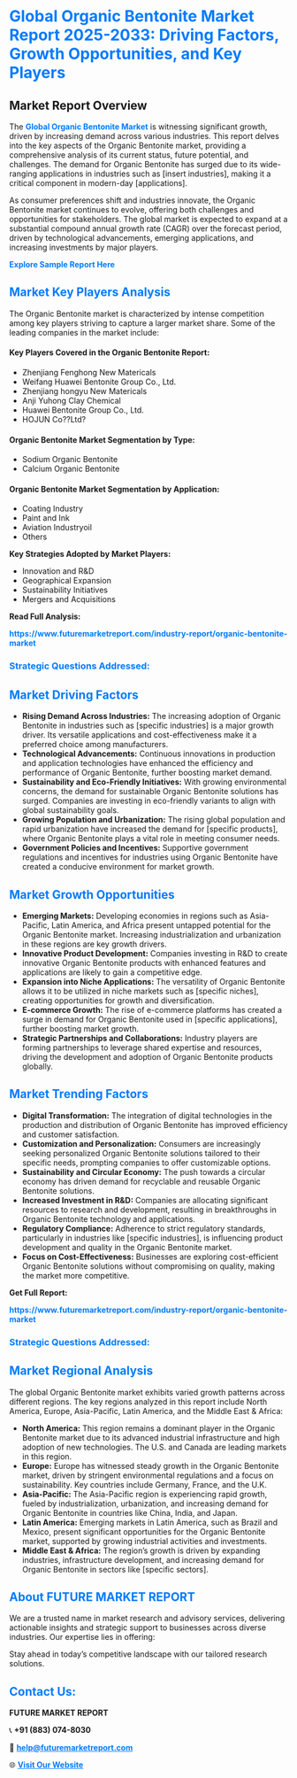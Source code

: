 <h1 style="color: #007BFF;">Global Organic Bentonite Market Report 2025-2033: Driving Factors, Growth Opportunities, and Key Players</h1>

<section id="overview">
<h2>Market Report Overview</h2>
<p>The <a href="https://www.futuremarketreport.com/industry-report/organic-bentonite-market" style="color: #007BFF; text-decoration: none;"><strong>Global Organic Bentonite Market</strong></a> is witnessing significant growth, driven by increasing demand across various industries. This report delves into the key aspects of the Organic Bentonite market, providing a comprehensive analysis of its current status, future potential, and challenges. The demand for Organic Bentonite has surged due to its wide-ranging applications in industries such as [insert industries], making it a critical component in modern-day [applications].</p>
<p>As consumer preferences shift and industries innovate, the Organic Bentonite market continues to evolve, offering both challenges and opportunities for stakeholders. The global market is expected to expand at a substantial compound annual growth rate (CAGR) over the forecast period, driven by technological advancements, emerging applications, and increasing investments by major players.</p>
</section>

<section id="overview">
<p><a href="https://www.futuremarketreport.com/request-sample/reportId=84917" style="color: #007BFF; text-decoration: none;"><strong>Explore Sample Report Here</strong></a></p>
</section>

<section id="key-players">
<h2 style="color: #007BFF;">Market Key Players Analysis</h2>
<p>The Organic Bentonite market is characterized by intense competition among key players striving to capture a larger market share. Some of the leading companies in the market include:</p>
<h4>Key Players Covered in the Organic Bentonite Report:</h4>
<ul><li>Zhenjiang Fenghong New Matericals</li><li>Weifang Huawei Bentonite Group Co., Ltd.</li><li>Zhenjiang hongyu New Matericals</li><li>Anji Yuhong Clay Chemical</li><li>Huawei Bentonite Group Co., Ltd.</li><li>HOJUN Co??Ltd?</li></ul>
<h4>Organic Bentonite Market Segmentation by Type:</h4>
<ul><li>Sodium Organic Bentonite</li><li>Calcium Organic Bentonite</li></ul>

<h4>Organic Bentonite Market Segmentation by Application:</h4>
<ul><li>Coating Industry</li><li>Paint and Ink</li><li>Aviation Industryoil</li><li>Others</li></ul>
<p><strong>Key Strategies Adopted by Market Players:</strong></p>
<ul>
<li>Innovation and R&D</li>
<li>Geographical Expansion</li>
<li>Sustainability Initiatives</li>
<li>Mergers and Acquisitions</li>
</ul>
</section>

<section>
<p><strong>Read Full Analysis: </strong></p><a href="https://www.futuremarketreport.com/industry-report/organic-bentonite-market" style="color: #007BFF; text-decoration: none;"><strong>https://www.futuremarketreport.com/industry-report/organic-bentonite-market</strong></a>
<h3 style="color: #007BFF;">Strategic Questions Addressed:</h3>
</section>

<section id="driving-factors">
<h2 style="color: #007BFF;">Market Driving Factors</h2>
<ul>
<li><strong>Rising Demand Across Industries:</strong> The increasing adoption of Organic Bentonite in industries such as [specific industries] is a major growth driver. Its versatile applications and cost-effectiveness make it a preferred choice among manufacturers.</li>
<li><strong>Technological Advancements:</strong> Continuous innovations in production and application technologies have enhanced the efficiency and performance of Organic Bentonite, further boosting market demand.</li>
<li><strong>Sustainability and Eco-Friendly Initiatives:</strong> With growing environmental concerns, the demand for sustainable Organic Bentonite solutions has surged. Companies are investing in eco-friendly variants to align with global sustainability goals.</li>
<li><strong>Growing Population and Urbanization:</strong> The rising global population and rapid urbanization have increased the demand for [specific products], where Organic Bentonite plays a vital role in meeting consumer needs.</li>
<li><strong>Government Policies and Incentives:</strong> Supportive government regulations and incentives for industries using Organic Bentonite have created a conducive environment for market growth.</li>
</ul>
</section>

<section id="growth-opportunities">
<h2 style="color: #007BFF;">Market Growth Opportunities</h2>
<ul>
<li><strong>Emerging Markets:</strong> Developing economies in regions such as Asia-Pacific, Latin America, and Africa present untapped potential for the Organic Bentonite market. Increasing industrialization and urbanization in these regions are key growth drivers.</li>
<li><strong>Innovative Product Development:</strong> Companies investing in R&D to create innovative Organic Bentonite products with enhanced features and applications are likely to gain a competitive edge.</li>
<li><strong>Expansion into Niche Applications:</strong> The versatility of Organic Bentonite allows it to be utilized in niche markets such as [specific niches], creating opportunities for growth and diversification.</li>
<li><strong>E-commerce Growth:</strong> The rise of e-commerce platforms has created a surge in demand for Organic Bentonite used in [specific applications], further boosting market growth.</li>
<li><strong>Strategic Partnerships and Collaborations:</strong> Industry players are forming partnerships to leverage shared expertise and resources, driving the development and adoption of Organic Bentonite products globally.</li>
</ul>
</section>

<section id="trending-factors">
<h2 style="color: #007BFF;">Market Trending Factors</h2>
<ul>
<li><strong>Digital Transformation:</strong> The integration of digital technologies in the production and distribution of Organic Bentonite has improved efficiency and customer satisfaction.</li>
<li><strong>Customization and Personalization:</strong> Consumers are increasingly seeking personalized Organic Bentonite solutions tailored to their specific needs, prompting companies to offer customizable options.</li>
<li><strong>Sustainability and Circular Economy:</strong> The push towards a circular economy has driven demand for recyclable and reusable Organic Bentonite solutions.</li>
<li><strong>Increased Investment in R&D:</strong> Companies are allocating significant resources to research and development, resulting in breakthroughs in Organic Bentonite technology and applications.</li>
<li><strong>Regulatory Compliance:</strong> Adherence to strict regulatory standards, particularly in industries like [specific industries], is influencing product development and quality in the Organic Bentonite market.</li>
<li><strong>Focus on Cost-Effectiveness:</strong> Businesses are exploring cost-efficient Organic Bentonite solutions without compromising on quality, making the market more competitive.</li>
</ul>
</section>

<section>
<p><strong>Get Full Report: </strong></p><a href="https://www.futuremarketreport.com/industry-report/organic-bentonite-market" style="color: #007BFF; text-decoration: none;"><strong>https://www.futuremarketreport.com/industry-report/organic-bentonite-market</strong></a>
<h3 style="color: #007BFF;">Strategic Questions Addressed:</h3>
</section>


<section id="regional-analysis">
<h2 style="color: #007BFF;">Market Regional Analysis</h2>
<p>The global Organic Bentonite market exhibits varied growth patterns across different regions. The key regions analyzed in this report include North America, Europe, Asia-Pacific, Latin America, and the Middle East & Africa:</p>
<ul>
<li><strong>North America:</strong> This region remains a dominant player in the Organic Bentonite market due to its advanced industrial infrastructure and high adoption of new technologies. The U.S. and Canada are leading markets in this region.</li>
<li><strong>Europe:</strong> Europe has witnessed steady growth in the Organic Bentonite market, driven by stringent environmental regulations and a focus on sustainability. Key countries include Germany, France, and the U.K.</li>
<li><strong>Asia-Pacific:</strong> The Asia-Pacific region is experiencing rapid growth, fueled by industrialization, urbanization, and increasing demand for Organic Bentonite in countries like China, India, and Japan.</li>
<li><strong>Latin America:</strong> Emerging markets in Latin America, such as Brazil and Mexico, present significant opportunities for the Organic Bentonite market, supported by growing industrial activities and investments.</li>
<li><strong>Middle East & Africa:</strong> The region’s growth is driven by expanding industries, infrastructure development, and increasing demand for Organic Bentonite in sectors like [specific sectors].</li>
</ul>
</section>

<footer>
<h2 style="color: #007BFF;">About FUTURE MARKET REPORT</h2>
<p>We are a trusted name in market research and advisory services, delivering actionable insights and strategic support to businesses across diverse industries. Our expertise lies in offering:</p>

<p>Stay ahead in today’s competitive landscape with our tailored research solutions.</p>

<h2 style="color: #007BFF;">Contact Us:</h2>
<p><strong>FUTURE MARKET REPORT</strong></p>
<p>📞 <strong>+91 (883) 074-8030</strong></p>
<p>📧 <strong><a href="mailto:help@futuremarketreport.com" style="color: #007BFF;">help@futuremarketreport.com</a></strong></p>
<p>🌐 <strong><a href="https://www.futuremarketreport.com/" style="color: #007BFF;">Visit Our Website</a></strong></p>
</footer>